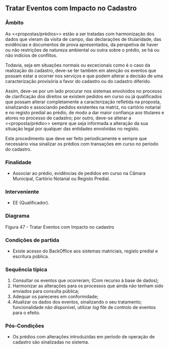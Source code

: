 ## Tratar Eventos com Impacto no Cadastro

### Âmbito

As &lt;&lt;propostas/prédios&gt;&gt; estão a ser tratadas com harmonização dos dados que vieram da visita de campo, das declarações de titularidade, das evidências e documentos de prova apresentados, da perspetiva de haver ou não restrições de natureza ambiental ou outra sobre o prédio, se há ou não indícios de conflitos.

Todavia, seja em situações normais ou excecionais como é o caso da realização do cadastro, deve-se ter também em atenção os eventos que possam estar a ocorrer nos serviços e que podem alterar a decisão de uma caracterização provisória a favor do cadastro ou do cadastro diferido.

Assim, deve-se por um lado procurar nos sistemas envolvidos no processo de clarificação dos direitos se existem pedidos em curso ou já qualificados que possam alterar completamente a caracterização refletida na proposta, sinalizando e associando pedidos existentes na matriz, no cartório notarial e no registo predial ao prédio, de modo a dar maior confiança aos titulares e atores no processo de cadastro; por outro, deve-se alterar a &lt;&lt;proposta/prédio&gt;&gt; sempre que seja informada a alteração da sua situação legal por qualquer das entidades envolvidas no registo.

Este procedimento que deve ser feito periodicamente e sempre que necessário visa sinalizar os prédios com transações em curso no período do cadastro.

### Finalidade

* Associar ao prédio, evidências de pedidos em curso na Câmara Municipal, Cartório Notarial ou Registo Predial.

### Interveniente

* EE \(Qualificador\).

### Diagrama

Figura 47 - Tratar Eventos com Impacto no cadastro

### Condições de partida

* Existe acesso do BackOffice aos sistemas matriciais, registo predial e escritura pública.

### Sequência típica

1. Consultar os eventos que ocorreram; \(Com recurso à base de dados\);
2. Harmonizar as alterações para os processos que ainda não tenham sido enviados para consulta pública;
3. Adequar os pareceres em conformidade;
4. Atualizar os dados dos eventos, sinalizando o seu tratamento; funcionalidade não disponível, utilizar _log_ file de controlo de eventos para o efeito.

### Pós-Condições

* Os prédios com alterações introduzidas em período de operação de cadastro são sinalizadas no sistema.



